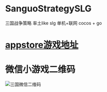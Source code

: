 # SanguoStrategySLG
三国战争策略 率土like slg 单机+联网 cocos + go
# [appstore游戏地址](https://apps.apple.com/cn/app/%E4%B8%89%E5%9B%BD%E6%88%98%E4%BA%89%E7%AD%96%E7%95%A5slg/id6741073714) 
# 微信小游戏二维码
![三国微信二维码](https://github.com/user-attachments/assets/d02cf9c4-faa4-4cb4-b66b-9ed1e8831620)



